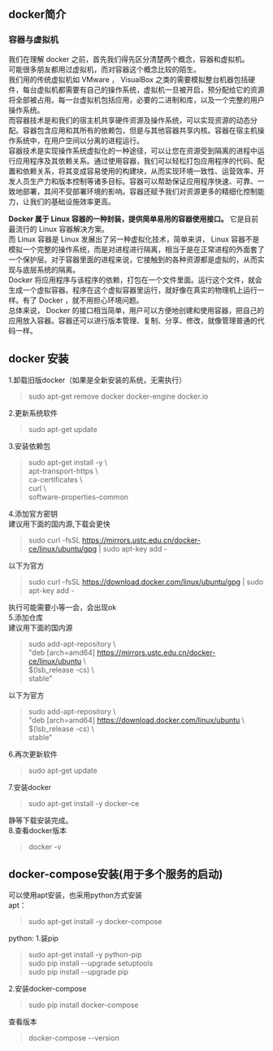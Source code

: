 ## docker简介
### 容器与虚拟机
我们在理解 docker 之前，首先我们得先区分清楚两个概念，容器和虚拟机。  
可能很多朋友都用过虚拟机，而对容器这个概念比较的陌生。  
我们用的传统虚拟机如 VMware ， VisualBox 之类的需要模拟整台机器包括硬件，每台虚拟机都需要有自己的操作系统，虚拟机一旦被开启，预分配给它的资源将全部被占用。每一台虚拟机包括应用，必要的二进制和库，以及一个完整的用户操作系统。  
而容器技术是和我们的宿主机共享硬件资源及操作系统，可以实现资源的动态分配。容器包含应用和其所有的依赖包，但是与其他容器共享内核。容器在宿主机操作系统中，在用户空间以分离的进程运行。  
容器技术是实现操作系统虚拟化的一种途径，可以让您在资源受到隔离的进程中运行应用程序及其依赖关系。通过使用容器，我们可以轻松打包应用程序的代码、配置和依赖关系，将其变成容易使用的构建块，从而实现环境一致性、运营效率、开发人员生产力和版本控制等诸多目标。容器可以帮助保证应用程序快速、可靠、一致地部署，其间不受部署环境的影响。容器还赋予我们对资源更多的精细化控制能力，让我们的基础设施效率更高。  

__Docker 属于 Linux 容器的一种封装，提供简单易用的容器使用接口。__ 它是目前最流行的 Linux 容器解决方案。  
而 Linux 容器是 Linux 发展出了另一种虚拟化技术，简单来讲， Linux 容器不是模拟一个完整的操作系统，而是对进程进行隔离，相当于是在正常进程的外面套了一个保护层。对于容器里面的进程来说，它接触到的各种资源都是虚拟的，从而实现与底层系统的隔离。  
Docker 将应用程序与该程序的依赖，打包在一个文件里面。运行这个文件，就会生成一个虚拟容器。程序在这个虚拟容器里运行，就好像在真实的物理机上运行一样。有了 Docker ，就不用担心环境问题。  
总体来说， Docker 的接口相当简单，用户可以方便地创建和使用容器，把自己的应用放入容器。容器还可以进行版本管理、复制、分享、修改，就像管理普通的代码一样。  
## docker 安装
1.卸载旧版docker（如果是全新安装的系统，无需执行）  
  >sudo apt-get remove docker docker-engine docker.io

2.更新系统软件  
  >sudo apt-get update
  
3.安装依赖包  
> sudo apt-get install -y \\  
    apt-transport-https \\  
    ca-certificates \\  
    curl \\  
    software-properties-common  
    
4.添加官方密钥  
  建议用下面的国内源,下载会更快  
  > sudo curl -fsSL https://mirrors.ustc.edu.cn/docker-ce/linux/ubuntu/gpg | sudo apt-key add -
  
  以下为官方
  > sudo curl -fsSL https://download.docker.com/linux/ubuntu/gpg | sudo apt-key add -
  
  执行可能需要小等一会，会出现ok  
5.添加仓库  
   建议用下面的国内源  
   > sudo add-apt-repository \\  
   "deb [arch=amd64] https://mirrors.ustc.edu.cn/docker-ce/linux/ubuntu \\  
   $(lsb_release -cs) \\  
   stable"
   
   以下为官方
  > sudo add-apt-repository \\  
   "deb [arch=amd64] https://download.docker.com/linux/ubuntu \\  
   $(lsb_release -cs) \\  
   stable"  
   
6.再次更新软件  
  >sudo apt-get update  

7.安装docker  
  >sudo apt-get install -y docker-ce  
  
  静等下载安装完成。  
8.查看docker版本  
  >docker -v  

## docker-compose安装(用于多个服务的启动)  
可以使用apt安装，也采用python方式安装  
apt：
>sudo apt-get install -y docker-compose

python:
1.装pip
  >sudo apt-get install -y python-pip  
  sudo pip install --upgrade setuptools  
  sudo pip install --upgrade pip  

2.安装docker-compose  
  >sudo pip install docker-compose  
  
查看版本  
  >docker-compose --version  
  
  
  
  
  
  
  
  
  
